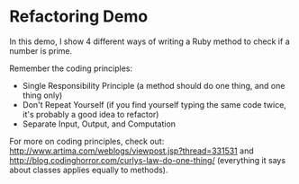 Refactoring Demo
================

In this demo, I show 4 different ways of writing a Ruby method to check if a number is prime. 

Remember the coding principles: 
- Single Responsibility Principle (a method should do one thing, and one thing only)
- Don't Repeat Yourself (if you find yourself typing the same code twice, it's probably a good idea to refactor)
- Separate Input, Output, and Computation 

For more on coding principles, check out: 
http://www.artima.com/weblogs/viewpost.jsp?thread=331531 and
http://blog.codinghorror.com/curlys-law-do-one-thing/ (everything it says about classes applies equally to methods). 

